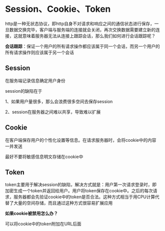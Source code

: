 # Session、Cookie、Token

http是一种无状态协议，即http自身不对请求和响应之间的通信状态进行保存，一旦数据交换完毕，客户端与服务端的连接就会关闭，再次交换数据需要建立新的连接，这就意味着服务器无法从连接上跟踪会话，那么我们如何进行会话跟踪呢？

**会话跟踪**：保证一个用户的所有请求操作都应该属于同一个会话，而另一个用户的所有请求操作则应该属于另一个会话

## Session

在服务端记录信息确定用户身份

session的缺陷在于

1、如果用户量很多，那么会浪费很多空间去保存session

2、session在服务器之间难以共享，导致难以扩展

## Cookie

在客户端保存用户的个性化设置等信息。在请求服务器时，会将cookie中的内容一并发送

最好不要将敏感信息明文存储在cookie中

## Token

token主要用于解决session的缺陷，解决方式就是：用户第一次请求登录时，即加密生成一个token并返回给用户。用户将token保存在cookie中。之后的每次请求，服务器都会先验证cookie中的token是否合法。这种方式相当于用CPU计算代替了大量的空间存储，而且通过这种方式很容易扩展应用

**如果cookie被禁用怎么办？**

可以将cookie中的token附加在URL后面
